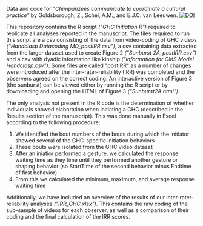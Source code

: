 Data and code for _"Chimpanzees communicate to coordinate a cultural practice"_ by Goldsborough, Z., Schel, A.M., and E.J.C. van Leeuwen.
[![DOI](https://zenodo.org/badge/340064913.svg)](https://zenodo.org/badge/latestdoi/340064913)

This repository contains the R script _("GHC Initiation.R")_ required to replicate all analyses reported in the manuscript. The files required to run this script are a csv consisting of the data from video-coding of GHC videos _("Handclasp Datacoding MD_postIRR.csv")_, a csv containing data extracted from the larger dataset used to create Figure 2 _("Sunburst 2A_postIRR.csv")_ and a csv with dyadic information like kinship _("Information for CMS Model Handclasp.csv")_. Some files are called "postIRR" as a number of changes were introduced after the inter-rater-reliability (IRR) was completed and the observers agreed on the correct coding. An interactive version of Figure 3 (the sunburst) can be viewed either by running the R script or by downloading and opening the HTML of Figure 3 _("Sunburst2A.html")_.

The only analysis not present in the R code is the determination of whether individuals showed elaboration when initiating a GHC (described in the Results section of the manuscript). This was done manually in Excel according to the following procedure:

1. We identified the bout numbers of the bouts during which the initiator showed several of the GHC-specific initiation behaviors
2. These bouts were isolated from the GHC video dataset
3. After an iniatior performed a gesture, we calculated the response waiting time as they time until they performed another gesture or shaping behavior (so StartTime of the second behavior minus Endtime of first behavior)
4. From this we calculated the minimum, maximum, and average response waiting time

Additionally, we have included an overview of the results of our inter-rater-reliability analyses _("IRR_GHC.xlsx")_. This contains the raw coding of the sub-sample of videos for each observer, as well as a comparison of their coding and the final calculation of the IRR scores. 
